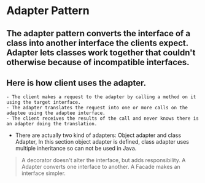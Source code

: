 # Adapter Pattern
## The adapter pattern converts the interface of a class into another interface the clients expect. Adapter lets classes work together that couldn't otherwise because of incompatible interfaces.
 
## Here is how client uses the adapter.
	- The client makes a request to the adapter by calling a method on it using the target interface.
	- The adapter translates the request into one or more calls on the adaptee using the adaptee interface.
	- The client receives the results of the call and never knows there is an adapter doing the translation.

- There are actually two kind of adapters: Object adapter and class Adapter, In this section object adapter is defined, class adapter uses multiple inheritance so can not be used in Java.

> A decorator doesn't alter the interface, but adds responsibility.
> A Adapter converts one interface to another.
> A Facade makes an interface simpler.
